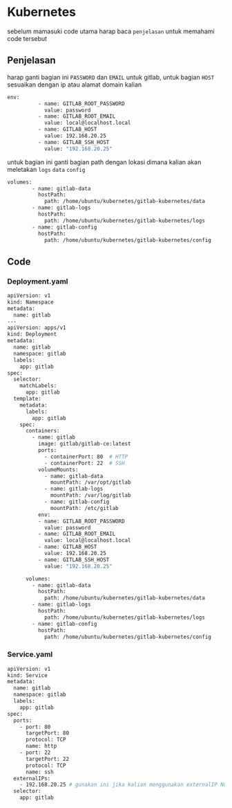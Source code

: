 # Kubernetes
sebelum mamasuki code utama harap baca `penjelasan` untuk memahami code tersebut
## Penjelasan
harap ganti bagian ini `PASSWORD` dan `EMAIL` untuk gitlab, untuk bagian `HOST` sesuaikan dengan ip atau alamat domain kalian
```bash
env:
          - name: GITLAB_ROOT_PASSWORD
            value: password
          - name: GITLAB_ROOT_EMAIL
            value: local@localhost.local
          - name: GITLAB_HOST
            value: 192.168.20.25
          - name: GITLAB_SSH_HOST
            value: "192.168.20.25"
```
untuk bagian ini ganti bagian path dengan lokasi dimana kalian akan meletakan `logs` `data` `config`
```bash
volumes:
        - name: gitlab-data
          hostPath:
            path: /home/ubuntu/kubernetes/gitlab-kubernetes/data
        - name: gitlab-logs
          hostPath:
            path: /home/ubuntu/kubernetes/gitlab-kubernetes/logs
        - name: gitlab-config
          hostPath:
            path: /home/ubuntu/kubernetes/gitlab-kubernetes/config
```
## Code
### Deployment.yaml
```bash
apiVersion: v1
kind: Namespace
metadata:
  name: gitlab
---
apiVersion: apps/v1
kind: Deployment
metadata:
  name: gitlab
  namespace: gitlab
  labels:
    app: gitlab
spec:
  selector:
    matchLabels:
      app: gitlab
  template:
    metadata:
      labels:
        app: gitlab
    spec:
      containers:
        - name: gitlab
          image: gitlab/gitlab-ce:latest
          ports:
            - containerPort: 80  # HTTP
            - containerPort: 22  # SSH
          volumeMounts:
            - name: gitlab-data
              mountPath: /var/opt/gitlab
            - name: gitlab-logs
              mountPath: /var/log/gitlab
            - name: gitlab-config
              mountPath: /etc/gitlab
          env:
          - name: GITLAB_ROOT_PASSWORD
            value: password
          - name: GITLAB_ROOT_EMAIL
            value: local@localhost.local
          - name: GITLAB_HOST
            value: 192.168.20.25
          - name: GITLAB_SSH_HOST
            value: "192.168.20.25"

      volumes:
        - name: gitlab-data
          hostPath:
            path: /home/ubuntu/kubernetes/gitlab-kubernetes/data
        - name: gitlab-logs
          hostPath:
            path: /home/ubuntu/kubernetes/gitlab-kubernetes/logs
        - name: gitlab-config
          hostPath:
            path: /home/ubuntu/kubernetes/gitlab-kubernetes/config
```

### Service.yaml
```bash
apiVersion: v1
kind: Service
metadata:
  name: gitlab
  namespace: gitlab
  labels:
    app: gitlab
spec: 
  ports:
    - port: 80
      targetPort: 80
      protocol: TCP
      name: http
    - port: 22
      targetPort: 22
      protocol: TCP
      name: ssh
  externalIPs:
    - 192.168.20.25 # gunakan ini jika kalian menggunakan externalIP Node
  selector:
    app: gitlab
```